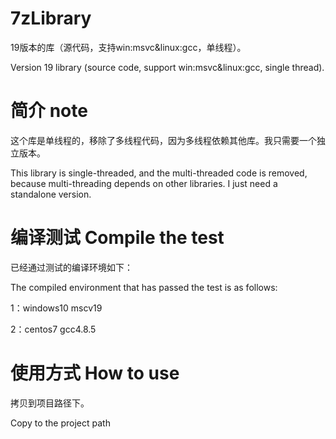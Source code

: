 # 7zLibrary

19版本的库（源代码，支持win:msvc&amp;linux:gcc，单线程）。

Version 19 library (source code, support win:msvc&amp;linux:gcc, single thread).

# 简介 note

这个库是单线程的，移除了多线程代码，因为多线程依赖其他库。我只需要一个独立版本。


This library is single-threaded, and the multi-threaded code is removed, because multi-threading depends on other libraries. I just need a standalone version.

# 编译测试 Compile the test

已经通过测试的编译环境如下：

The compiled environment that has passed the test is as follows:

1：windows10 mscv19

2：centos7 gcc4.8.5

# 使用方式 How to use

拷贝到项目路径下。

Copy to the project path